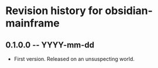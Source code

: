 # Revision history for obsidian-mainframe

## 0.1.0.0  -- YYYY-mm-dd

* First version. Released on an unsuspecting world.
